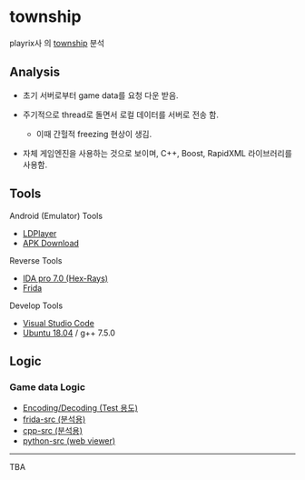 # township

playrix사 의 [township](https://www.playrix.com/township/) 분석

## Analysis
- 초기 서버로부터 game data를 요청 다운 받음.
- 주기적으로 thread로 돌면서 로컬 데이터를 서버로 전송 함.
   - 이때 간헐적 freezing 현상이 생김.

- 자체 게임엔진을 사용하는 것으로 보이며, C++, Boost, RapidXML 라이브러리를 사용함.


## Tools

Android (Emulator) Tools
- [LDPlayer](https://kr.ldplayer.net/)
- [APK Download](https://www.apkmirror.com/apk/playrix/township/township-7-8-6-release/#downloads)


Reverse Tools
- [IDA pro 7.0 (Hex-Rays)](https://www.hex-rays.com/products/ida/)
- [Frida](https://frida.re/)


Develop Tools
- [Visual Studio Code](https://code.visualstudio.com/)
- [Ubuntu 18.04](https://releases.ubuntu.com/18.04/) / g++ 7.5.0

## Logic

### Game data Logic
 - [Encoding/Decoding (Test 용도) ](parsing_encoded_xml/)
 - [frida-src (분석용)](frida/)
 - [cpp-src (분석용)](township/)
 - [python-src (web viewer)](py_township/)

----

TBA